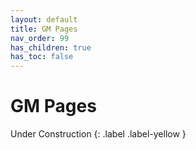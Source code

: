 ```yaml
---
layout: default
title: GM Pages
nav_order: 99
has_children: true
has_toc: false
---
```


# GM Pages

Under Construction
{: .label .label-yellow }
